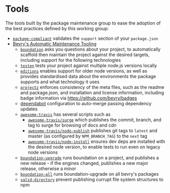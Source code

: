 # Tools

The tools built by the package maintenance group to ease the adoption of the best practices defined
by this working group:

- [`package-compliant`](https://github.com/Eomm/package-compliant) validates the `support` section
of your `package.json`
- [Bevry's Automatic Maintenance Tooling](https://discuss.bevry.me/t/how-bevry-automates-maintenance-of-its-prolific-open-source-portfolio/693?u=balupton)
  - [`boundation`](https://github.com/bevry/boundation) asks you questions about your project, to automatically scaffold then maintain the project against the desired targets, including support for the following technologies
  - [`testen`](https://github.com/bevry/testen) tests your project against multiple node.js versions locally
  - [`editions`](https://editions.bevry.me) enables support for older node versions, as well as provides standardised data about the environments the package supports and what technology it uses
  - [`projectz`](https://github.com/bevry/projectz) enforces consistency of the meta files, such as the readme and package.json, and installation and license information, including badge information via https://github.com/bevry/badges
  - [dependabot](https://dependabot.com) configuration to auto-merge passing dependency updates
  - [`awesome-travis`](https://github.com/bevry/awesome-travis) has several scripts such as
    - [`awesome-travis/surge`](https://github.com/bevry/awesome-travis/blob/master/scripts/surge.bash) which publishes the commit, branch, and tag to surge for browsing of docs and cdn
    - [`awesome-travis/node-publish`](https://github.com/bevry/awesome-travis/blob/master/scripts/node-publish.bash) publishes git tags to `latest` and master (as configured by `NPM_BRANCH_TAG`) to the `next` tag
    - [`awesome-travis/node-install`](https://github.com/bevry/awesome-travis/blob/master/scripts/node-install.bash) ensures dev deps are installed with the desired node version, to enable tests to run even on legacy node versions
  - [`boundation-upgrade`](https://github.com/balupton/dotfiles/blob/master/.scripts/users/balupton/commands/boundation-upgrade) runs boundation on a project, and publishes a new release - if the engines changed, publishes a new major release, otherwise a minor
  - [`boundation-all`](https://github.com/balupton/dotfiles/blob/master/.scripts/users/balupton/commands/boundation-all) runs boundation-upgrade on all bevry's packages
  - [`valid-directory`](https://github.com/bevry/valid-directory) prevent publishing currupt file system structures to npm
